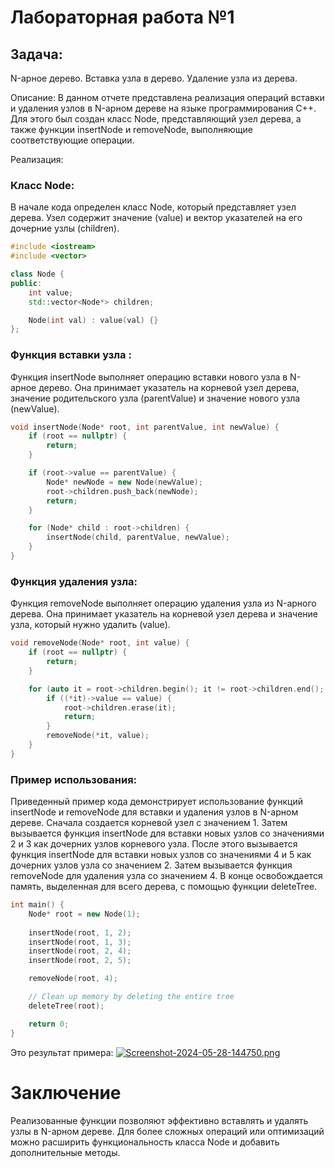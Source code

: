 # Лабораторная работа №1

## Задача:
N-арное дерево. Вставка узла в дерево. Удаление узла из дерева.

Описание:
В данном отчете представлена реализация операций вставки и удаления узлов в N-арном дереве на языке программирования C++. Для этого был создан класс Node, представляющий узел дерева, а также функции insertNode и removeNode, выполняющие соответствующие операции.

Реализация:
### Класс Node:
В начале кода определен класс Node, который представляет узел дерева. Узел содержит значение (value) и вектор указателей на его дочерние узлы (children).

```c++
#include <iostream>
#include <vector>

class Node {
public:
    int value;
    std::vector<Node*> children;

    Node(int val) : value(val) {}
};
```

### Функция вставки узла :
Функция insertNode выполняет операцию вставки нового узла в N-арное дерево. Она принимает указатель на корневой узел дерева, значение родительского узла (parentValue) и значение нового узла (newValue).
```c++
void insertNode(Node* root, int parentValue, int newValue) {
    if (root == nullptr) {
        return;
    }

    if (root->value == parentValue) {
        Node* newNode = new Node(newValue);
        root->children.push_back(newNode);
        return;
    }

    for (Node* child : root->children) {
        insertNode(child, parentValue, newValue);
    }
}
```

### Функция удаления узла:
Функция removeNode выполняет операцию удаления узла из N-арного дерева. Она принимает указатель на корневой узел дерева и значение узла, который нужно удалить (value).
```c++
void removeNode(Node* root, int value) {
    if (root == nullptr) {
        return;
    }

    for (auto it = root->children.begin(); it != root->children.end(); ++it) {
        if ((*it)->value == value) {
            root->children.erase(it);
            return;
        }
        removeNode(*it, value);
    }
}
```

### Пример использования:
Приведенный пример кода демонстрирует использование функций insertNode и removeNode для вставки и удаления узлов в N-арном дереве.
Сначала создается корневой узел с значением 1.
Затем вызывается функция insertNode для вставки новых узлов со значениями 2 и 3 как дочерних узлов корневого узла.
После этого вызывается функция insertNode для вставки новых узлов со значениями 4 и 5 как дочерних узлов узла со значением 2.
Затем вызывается функция removeNode для удаления узла со значением 4.
В конце освобождается память, выделенная для всего дерева, с помощью функции deleteTree.
```c++
int main() {
    Node* root = new Node(1);
    
    insertNode(root, 1, 2);
    insertNode(root, 1, 3);
    insertNode(root, 2, 4);
    insertNode(root, 2, 5);

    removeNode(root, 4);

    // Clean up memory by deleting the entire tree
    deleteTree(root);

    return 0;
}
```
Это результат примера:
[![Screenshot-2024-05-28-144750.png](https://i.postimg.cc/858gDkQr/Screenshot-2024-05-28-144750.png)](https://postimg.cc/kVypvm5n)


# Заключение
Реализованные функции позволяют эффективно вставлять и удалять узлы в N-арном дереве. Для более сложных операций или оптимизаций можно расширить функциональность класса Node и добавить дополнительные методы.
